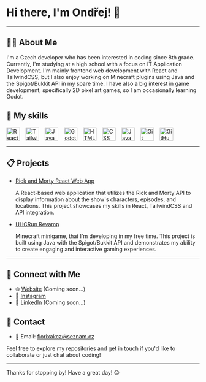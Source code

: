 
# Hi there, I'm Ondřej! 👋

---

## 👨‍💻 About Me

I'm a Czech developer who has been interested in coding since 8th grade. Currently, I'm studying at a high school with a focus on IT Application Development. 
I'm mainly frontend web development with React and TailwindCSS, but I also enjoy working on Minecraft plugins using Java and the Spigot/Bukkit API in my spare time. 
I have also a big interest in game development, specifically 2D pixel art games, so I am occasionally learning Godot.

## 💪 My skills

<div style="display:flex">
  <img alt="React" width="35px" style="padding-right:15px;" src="https://cdn.jsdelivr.net/gh/devicons/devicon/icons/react/react-original.svg" />
  <img alt="TailwindCSS" width="35px" style="padding-right:15px;" src="https://cdn.jsdelivr.net/gh/devicons/devicon@latest/icons/tailwindcss/tailwindcss-original.svg" />
  <img alt="Java" width="35px" style="padding-right:15px;" src="https://cdn.jsdelivr.net/gh/devicons/devicon/icons/java/java-original.svg"/>
  <img alt="Godot" width="35px" style="padding-right:15px;" src="https://cdn.jsdelivr.net/gh/devicons/devicon@latest/icons/godot/godot-original.svg" />
  <img alt="HTML" width="35px" style="padding-right:15px;" src="https://cdn.jsdelivr.net/gh/devicons/devicon/icons/html5/html5-plain.svg" />
  <img alt="CSS" width="35px" style="padding-right:15px;" src="https://cdn.jsdelivr.net/gh/devicons/devicon/icons/css3/css3-plain.svg" />
  <img alt="JavaScript" width="35px" style="padding-right:15px;" src="https://cdn.jsdelivr.net/gh/devicons/devicon/icons/javascript/javascript-plain.svg" />
  <img alt="Git" width="35px" style="padding-right:15px;" src="https://cdn.jsdelivr.net/gh/devicons/devicon/icons/git/git-original.svg" />
  <img alt="GitHub" width="35px" style="padding-right:15px;" src="https://cdn.jsdelivr.net/gh/devicons/devicon/icons/github/github-original.svg" />
</div>

---

## 📋 Projects

<ul>
  <li>
    <a href="https://github.com/florixak/RickAndMortyReactApp">Rick and Morty React Web App</a>
    <p>A React-based web application that utilizes the Rick and Morty API to display information about the show's characters, episodes, and locations. This project showcases my skills in React, TailwindCSS and API integration.</p>
  </li>
  <li>
    <a href="https://github.com/florixak/UHCRun-Revamp">UHCRun Revamp</a>
    <p>Minecraft minigame, that I'm developing in my free time. This project is built using Java with the Spigot/Bukkit API and demonstrates my ability to create engaging and interactive gaming experiences.</p>
  </li>
</ul>

---

## 💬 Connect with Me

<ul>
  <li>
    🌐 <a href="#" target="_blank">Website</a> (Coming soon...)
  </li>
  <li>
    📸 <a href="https://instagram.com/florixak" target="_blank">Instagram</a>
  </li>
  <li>
    💼 <a href="#" target="_blank">LinkedIn</a> (Coming soon...)
  </li>
</ul>

## 📱 Contact

- 📧 Email: florixakcz@seznam.cz

Feel free to explore my repositories and get in touch if you'd like to collaborate or just chat about coding!

---

Thanks for stopping by! Have a great day! 😊
